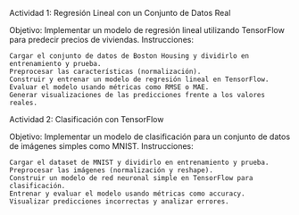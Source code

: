 Actividad 1: Regresión Lineal con un Conjunto de Datos Real

Objetivo: Implementar un modelo de regresión lineal utilizando TensorFlow para predecir precios de viviendas.
Instrucciones:

    Cargar el conjunto de datos de Boston Housing y dividirlo en entrenamiento y prueba.
    Preprocesar las características (normalización).
    Construir y entrenar un modelo de regresión lineal en TensorFlow.
    Evaluar el modelo usando métricas como RMSE o MAE.
    Generar visualizaciones de las predicciones frente a los valores reales.

Actividad 2: Clasificación con TensorFlow

Objetivo: Implementar un modelo de clasificación para un conjunto de datos de imágenes simples como MNIST.
Instrucciones:

    Cargar el dataset de MNIST y dividirlo en entrenamiento y prueba.
    Preprocesar las imágenes (normalización y reshape).
    Construir un modelo de red neuronal simple en TensorFlow para clasificación.
    Entrenar y evaluar el modelo usando métricas como accuracy.
    Visualizar predicciones incorrectas y analizar errores.

